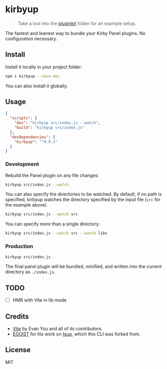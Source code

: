 # kirbyup

> Take a lool into the [pluginkit](./pluginkit) folder for an example setup.

The fastest and leanest way to bundle your Kirby Panel plugins. No configuration necessary.

## Install

Install it locally in your project folder:

```bash
npm i kirbyup --save-dev
```

You can also install it globally.

## Usage

```json
{
  "scripts": {
    "dev": "kirbyup src/index.js --watch",
    "build": "kirbyup src/index.js"
  },
  "devDependencies": {
    "kirbyup": "^0.9.1"
  }
}
```

### Development

Rebuild the Panel plugin on any file changes:

```bash
kirbyup src/index.js --watch
```

You can also specify the directories to be watched. By default, if no path is specified, kirbyup watches the directory specified by the input file (`src` for the example above).

```bash
kirbyup src/index.js --watch src
```

You can specify more than a single directory:

```bash
kirbyup src/index.js --watch src --watch libs
```

### Production

```bash
kirbyup src/index.js
```

The final panel plugin will be bundled, minified, and written into the current directory as `./index.js`.

## TODO

- [ ] HMR with Vite in lib mode

## Credits

- [Vite](https://vitejs.dev) by Evan You and all of its contributors.
- [EGOIST](https://github.com/egoist) for his work on [tsup](https://github.com/egoist/tsup), which this CLI was forked from.

## License

MIT
